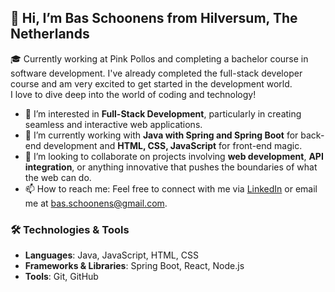 ## 👋 Hi, I’m Bas Schoonens from Hilversum, The Netherlands 

🎓 Currently working at Pink Pollos and completing a bachelor course in software development. I've already completed the full-stack developer course and am very excited to get started in the development world.  
I love to dive deep into the world of coding and technology!

- 👀 I’m interested in **Full-Stack Development**, particularly in creating seamless and interactive web applications.
- 🌱 I’m currently working with **Java with Spring and Spring Boot** for back-end development and **HTML, CSS, JavaScript** for front-end magic.
- 💞️ I’m looking to collaborate on projects involving **web development**, **API integration**, or anything innovative that pushes the boundaries of what the web can do.
- 📫 How to reach me: Feel free to connect with me via [LinkedIn](https://www.linkedin.com/in/bas-schoonens-03bb542b/) or email me at [bas.schoonens@gmail.com](mailto:bas.schoonens@gmail.com).

### 🛠️ Technologies & Tools
- **Languages**: Java, JavaScript, HTML, CSS
- **Frameworks & Libraries**: Spring Boot, React, Node.js
- **Tools**: Git, GitHub
